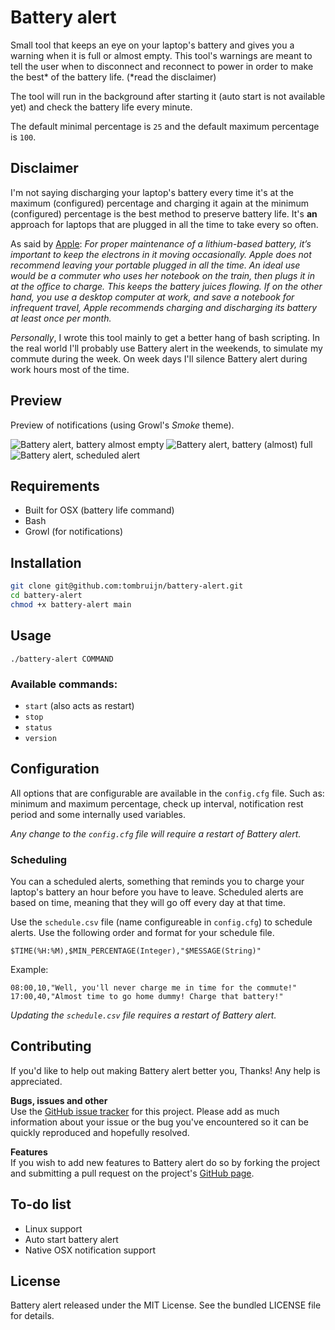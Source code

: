 # Battery alert

Small tool that keeps an eye on your laptop's battery and gives you a warning when it is full or almost empty.
This tool's warnings are meant to tell the user when to disconnect and reconnect to power in order to make the best* of the battery life. (\*read the disclaimer)

The tool will run in the background after starting it (auto start is not available yet) and check the battery life every minute.

The default minimal percentage is `25` and the default maximum percentage is `100`.

## Disclaimer

I'm not saying discharging your laptop's battery every time it's at the maximum (configured) percentage
and charging it again at the minimum (configured) percentage is the best method to preserve battery life.
It's __an__ approach for laptops that are plugged in all the time to take every so often.

As said by [Apple](http://www.apple.com/batteries/notebooks.html): _For proper maintenance of a lithium-based battery, it’s important to keep the electrons in it moving occasionally. Apple does not recommend leaving your portable plugged in all the time. An ideal use would be a commuter who uses her notebook on the train, then plugs it in at the office to charge. This keeps the battery juices flowing. If on the other hand, you use a desktop computer at work, and save a notebook for infrequent travel, Apple recommends charging and discharging its battery at least once per month._

_Personally_, I wrote this tool mainly to get a better hang of bash scripting.
In the real world I'll probably use Battery alert in the weekends, to simulate my commute during the week.
On week days I'll silence Battery alert during work hours most of the time.

## Preview

Preview of notifications (using Growl's _Smoke_ theme).

![Battery alert, battery almost empty](https://raw.github.com/tombruijn/battery-alert/master/doc/preview-empty.png)
![Battery alert, battery (almost) full](https://raw.github.com/tombruijn/battery-alert/master/doc/preview-full.png)
![Battery alert, scheduled alert](https://raw.github.com/tombruijn/battery-alert/master/doc/preview-scheduled.png)

## Requirements

- Built for OSX (battery life command)
- Bash
- Growl (for notifications)

## Installation

```sh
git clone git@github.com:tombruijn/battery-alert.git
cd battery-alert
chmod +x battery-alert main
```

## Usage

`./battery-alert COMMAND`

### Available commands:

- `start` (also acts as restart)
- `stop`
- `status`
- `version`

## Configuration

All options that are configurable are available in the `config.cfg` file.
Such as: minimum and maximum percentage, check up interval, notification rest period and some internally used variables.

_Any change to the `config.cfg` file will require a restart of Battery alert._

### Scheduling

You can a scheduled alerts, something that reminds you to charge your laptop's battery an hour before you have to leave.
Scheduled alerts are based on time, meaning that they will go off every day at that time.

Use the `schedule.csv` file (name configureable in `config.cfg`) to schedule alerts.
Use the following order and format for your schedule file.

```csv
$TIME(%H:%M),$MIN_PERCENTAGE(Integer),"$MESSAGE(String)"
```

Example:

```csv
08:00,10,"Well, you'll never charge me in time for the commute!"
17:00,40,"Almost time to go home dummy! Charge that battery!"
```

_Updating the `schedule.csv` file requires a restart of Battery alert._

## Contributing

If you'd like to help out making Battery alert better you, Thanks! Any help is appreciated.

__Bugs, issues and other__  
Use the [GitHub issue tracker](https://github.com/tombruijn/battery-alert/issues) for this project.
Please add as much information about your issue or the bug you've encountered so it can be quickly reproduced and hopefully resolved.

__Features__  
If you wish to add new features to Battery alert do so by forking the project and submitting a pull request on the project's
[GitHub page](https://github.com/tombruijn/battery-alert).

## To-do list

- Linux support
- Auto start battery alert
- Native OSX notification support

## License

Battery alert released under the MIT License. See the bundled LICENSE file for details.

